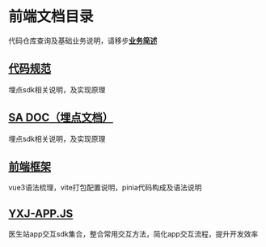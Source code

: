 <!--
 * @Author: zhouxiaobo zhouxiaobo@yxj.org.cn
 * @Date: 2022-07-01 15:20:49
 * @LastEditors: zhouxiaobo zhouxiaobo@yxj.org.cn
 * @LastEditTime: 2022-07-01 17:05:35
 * @FilePath: \vitepress-tmpl-master\docs\guide\index.md
 * @Description: 这是默认设置,请设置`customMade`, 打开koroFileHeader查看配置 进行设置: https://github.com/OBKoro1/koro1FileHeader/wiki/%E9%85%8D%E7%BD%AE
-->

# 前端文档目录

代码仓库查询及基础业务说明，请移步[**业务简述**](./sketch.md)
## [代码规范](../standard/)

埋点sdk相关说明，及实现原理


## [SA DOC（埋点文档）](../sa/)

埋点sdk相关说明，及实现原理

## [前端框架](../tp/)

vue3语法梳理，vite打包配置说明，pinia代码构成及语法说明

## [YXJ-APP.JS](../yxj-app/)

医生站app交互sdk集合，整合常用交互方法，简化app交互流程，提升开发效率